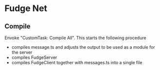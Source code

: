 # Fudge Net
## Compile
Envoke "CustomTask: Compile All". This starts the following procedure
- compiles message.ts and adjusts the output to be used as a module for the server
- compiles FudgeServer
- compiles FudgeClient together with messages.ts into a single file
